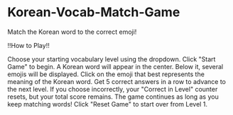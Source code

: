 # Korean-Vocab-Match-Game
Match the Korean word to the correct emoji!

!!How to Play!!

Choose your starting vocabulary level using the dropdown.
Click "Start Game" to begin.
A Korean word will appear in the center.
Below it, several emojis will be displayed. Click on the emoji that best represents the meaning of the Korean word.
Get 5 correct answers in a row to advance to the next level.
If you choose incorrectly, your "Correct in Level" counter resets, but your total score remains.
The game continues as long as you keep matching words!
Click "Reset Game" to start over from Level 1.
